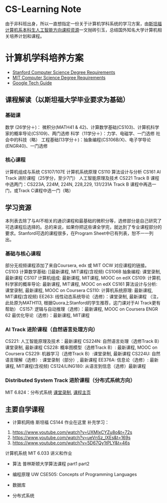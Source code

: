 # CS-Learning Note
由于非科班出身，所以一直想指定一份关于计算机学科系统的学习方案，由[斯坦福计算机系本科生人工智能方向课程资源](https://www.zybuluo.com/xiaozhenliu/note/665756)一文抛砖引玉，总结国外知名大学计算机相关培养计划和课程。

# 计算机学科培养方案

- [Stanford Computer Science Degree Requirements](https://cs.stanford.edu/degrees/ug/index.shtml)
- [MIT Computer Science Degree Requirements](http://student.mit.edu/catalog/m6a.html)
- [Google Tech Guide](https://techdevguide.withgoogle.com/)

## 课程解读（以斯坦福大学毕业要求为基础）
### 基础课
数学 (26学分＋)： 微积分(MATH41 & 42)、计算数学基础(CS103)、计算机科学家的概率导论(CS109)、两门选修
科学（11学分＋）：力学、电磁学、一门选修
社会中的科技（略）
工程基础(13学分＋)：抽象编程(CS106B/X)、电子学导论(ENGR40)、一门选修
### 核心课程
计算机组成与系统 CS107/107E
计算机系统原理 CS110
算法设计与分析 CS161
AI Track 进阶课程（25学分，至少7门）
人工智能原理及技术 CS221
Track B 课程中选两门：CS223A, 224M, 224N, 228,229, 131/231A
Track B 课程中再选一门，或Track C课程中选一门（略）

## 学习资源
本列表去除了与AI不相关的通识课程和最基础的微积分等，选修部分是自己研究了可选课程后选择的。总的来说，如果你把这些课全学完，就达到了专业课程部分的要求。Stanford可选的课程很多，在Program Sheet中已有列表，恕不一一列出。
### 基础与核心课程
部分无视频课程添加了来自Coursera, edx 或 MIT OCW 对应课程的链接。
CS103 计算数学基础: []最新课程, MIT课程(含视频)
CS106B 抽象编程: 课堂录制, 最新课程
CS107 计算机组成: 最新课程, MIT课程, MOOC on edX
CS109: 计算机科学家的概率导论: 最新课程, MIT课程, MOOC on edX
CS161 算法设计与分析: 课堂录制, 最新课程, MOOC on Coursera
CS110: 计算机系统原理: 最新课程, MIT课程(含视频)
EE263: 线性动态系统导论（选修）：课堂录制, 最新课程 （注，此处原为MATH113, 根据Quora上Stanford的学生推荐，这门课对于AI Track更有帮助）
CS157: 逻辑与自动推理（选修）：最新课程, MOOC on Coursera
ENGR 62 最优化导论（选修）：最新课程, MIT课程
### AI Track 进阶课程（自然语言处理方向）
CS221: 人工智能原理及技术：最新课程
CS224N: 自然语言处理（选修Track B）课堂录制, 最新课程
CS228: 概率图模型（选修Track B）: 最新课程, MOOC on Coursera
CS229: 机器学习（选修Track B）:课堂录制, 最新课程
CS224U: 自然语言理解（选修）: 课堂录制（部分）, 最新课程
EE376A: 信息论（选修）: 最新课程, MIT课程(含视频)
CS124/LING180: 从语言到信息（选修）最新课程
### Distributed System Track 进阶课程（分布式系统方向）
MIT 6.824：分布式系统 [课堂录制](), [课程主页](https://pdos.csail.mit.edu/6.824/)

## 主要自学课程

- 计算机网络 
斯坦福 CS144 作业在这里
补充学习：
1. https://www.youtube.com/watch?v=UXMIxCYZu8o&t=72s
2. https://www.youtube.com/watch?v=ueVnSz_lXEs&t=169s
3. https://www.youtube.com/watch?v=5D67Qy1tPLY&t=46s

计算机系统 MIT 6.033 讲义和作业

- 算法
普林斯顿大学算法课程 part1   part2

- 编程原理
UW CSE505: Concepts of Programming Languages

- 数据库

- 分布式系统

